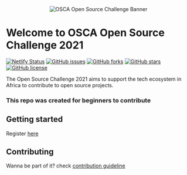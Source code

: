<div align="center" style="margin-bottom:30px">
  <img src="https://github.com/oscafrica/open-source-challenge-2021/blob/main/assets/oss-ch-header.png?raw=true" alt="OSCA Open Source Challenge Banner" width='auto' height='auto' />
</div>

# Welcome to OSCA Open Source Challenge 2021


<!-- Badges  -->
[![Netlify Status](https://api.netlify.com/api/v1/badges/3ced981e-cf8b-48e7-8b67-ac7dd947a13d/deploy-status)](https://app.netlify.com/sites/osca-opensource-challenge2021/deploys) [![GitHub issues](https://img.shields.io/github/issues/bhantsi/osca-opensource-challenge-2021?style=for-the-badge)](https://github.com/bhantsi/osca-opensource-challenge-2021/issues)  [![GitHub forks](https://img.shields.io/github/forks/bhantsi/osca-opensource-challenge-2021?style=for-the-badge)](https://github.com/bhantsi/osca-opensource-challenge-2021/network) [![GitHub stars](https://img.shields.io/github/stars/bhantsi/osca-opensource-challenge-2021?color=success&style=for-the-badge)](https://github.com/bhantsi/osca-opensource-challenge-2021/stargazers) [![GitHub license](https://img.shields.io/github/license/bhantsi/osca-opensource-challenge-2021?color=purple&style=for-the-badge)](https://github.com/bhantsi/osca-opensource-challenge-2021/blob/main/LICENSE)

The Open Source Challenge 2021 aims to support the tech ecosystem in Africa to contribute to open source projects.
### This repo was created for beginners to contribute



## Getting started
Register [here](bit.ly/osca-oss-ch-2021)

## Contributing
Wanna be part of it? check [contribution guideline](/CONTRIBUTION.md/)

